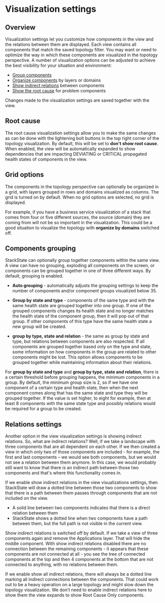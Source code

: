 # Visualization settings

## Overview

Visualization settings let you customize how components in the view and the relations between them are displayed. Each view contains all components that match the saved topology filter. You may want or need to optimize the way in which these components are visualized in the topology perspective. A number of visualization options can be adjusted to achieve the best visibility for your situation and environment:

* [Group components](#components-grouping)
* [Organize components](#grid-options) by layers or domains
* [Show indirect relations](#relations-settings) between components
* [Show the root cause](#root-cause) for problem components

Changes made to the visualization settings are saved together with the view.

## Root cause

The root cause visualization settings allow you to make the same changes as can be done with the lightening bolt buttons in the top right corner of the topology visualization. By default, this will be set to **don't show root cause**. When enabled, the view will be automatically expanded to show dependencies that are impacting DEVIATING or CRITICAL propagated health states of components in the view.

## Grid options

The components in the topology perspective can optionally be organized in a grid, with layers grouped in rows and domains visualized as columns. The grid is turned on by default. When no grid options are selected, no grid is displayed.

For example, if you have a business service visualization of a stack that comes from four or five different sources, the source (domain) they are coming from will not be so important in the visualization. This could be a good situation to visualize the topology with **organize by domains** switched off.

## Components grouping

StackState can optionally group together components within the same view. A view can have no grouping, exploding all components on the screen, or components can be grouped together in one of three different ways. By default, grouping is enabled.

* **Auto grouping** - automatically adjusts the grouping settings to keep the number of components and/or component groups visualized below 35. 

* **Group by state and type** - components of the same type and with the same health state are grouped together into one group. If one of the grouped components changes its health state and no longer matches the health state of the component group, then it will pop out of that group. If other components of this type have the same health state a new group will be created.

* **group by type, state and relation** - the same as group by state and type, but relations between components are also respected. If all components are grouped together based only on the type and state, some information on how components in the group are related to other components might be lost. This option allows components to be grouped together while maintaining information about their relations.

For **group by state and type** and **group by type, state and relation**, there is a certain threshold before grouping happens, the minimum components in a group. By default, the minimum group size is 2, so if we have one component of a certain type and health state, then when the next component comes along that has the same state and type they will be grouped together. If the value is set higher, to eight for example, then at least 8 components with the same state type and possibly relations would be required for a group to be created.

## Relations settings

Another option in the view visualization settings is showing indirect relations. So, what are indirect relations? Well, if we take a landscape with three components that are all dependent on each other. If we then created a view in which only two of those components are included - for example, the first and last components – we would see both components, but we would not see a relation between them anymore. In this case, we would probably still want to know that there is an indirect path between those two components and that's where this functionality comes in. 

If we enable show indirect relations in the view visualizations settings, then StackState will draw a dotted line between those two components to show that there is a path between them passes through components that are not included on the view. 

* A solid line between two components indicates that there is a direct relation between them 
* StackState shows a dotted line when two components have a path between them, but the full path is not visible in the current view.

Show indirect relations is switched off by default. If we take a view of three components again and remove the Applications layer. That will hide the middle component. With show indirect relations disabled there are no connection between the remaining components - it appears that these components are not connected at all - you see the tree of connected components at the top and then 4 components at the bottom that are not connected to anything, with no relations between them. 

If we enable show all indirect relations, there will always be a dotted line marking all indirect connections between the components. That could work out to be a heavy operation on a large topology and might slow down the topology visualization. We don’t need to enable indirect relations here to show them the view expands to show Root Cause Only components. 

